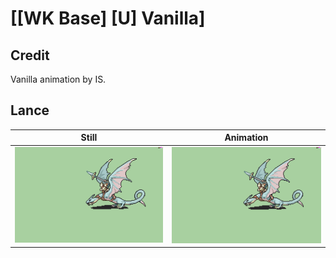 # [\[WK Base\] \[U\] Vanilla]

## Credit

Vanilla animation by IS.

## Lance

| Still | Animation |
| :---: | :-------: |
| ![Lance still](./Lance_000.png) | ![Lance animation](./Lance.gif) |
